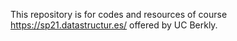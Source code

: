 This repository is for codes and resources of course https://sp21.datastructur.es/ offered by UC Berkly. 
